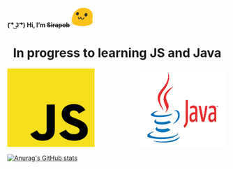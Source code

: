 **( ͡° ͜ʖ ͡°) Hi,  I’m ~~Sirapob~~**
<span> 
  <img src="image.gif" height="50px" width="50px">
</span>
<p></p>
<h1 align="center">In progress to learning JS and Java</h1>


<span>
<a href="https://www.udemy.com" target="_blank"><img src="JS.png" style="width:200px;height:180px;"></a>
<a href="https://www.udemy.com" target="_blank"><img align="right"src="Java.jpg" style="width:200px;height:180px;"></a>
</span>


[![Anurag's GitHub stats](https://github-readme-stats.vercel.app/api?username=fluffyhugger&theme=outrun&show_icons=true)](https://github.com/Sirapob/github-readme-stats)
<br>



  
